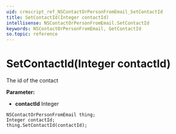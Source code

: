 ```yaml
---
uid: crmscript_ref_NSContactOrPersonFromEmail_SetContactId
title: SetContactId(Integer contactId)
intellisense: NSContactOrPersonFromEmail.SetContactId
keywords: NSContactOrPersonFromEmail, GetContactId
so.topic: reference
---
```


# SetContactId(Integer contactId)

The id of the contact

**Parameter:** 
 - **contactId** Integer

```crmscript
NSContactOrPersonFromEmail thing;
Integer contactId;
thing.SetContactId(contactId);
```

